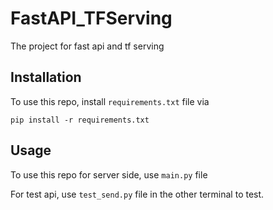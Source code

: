 # FastAPI_TFServing
The project for fast api and tf serving

## Installation

To use this repo, install ```requirements.txt``` file via

```
pip install -r requirements.txt
```

## Usage

To use this repo for server side, use ```main.py``` file

For test api, use ```test_send.py``` file in the other terminal to test.


